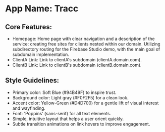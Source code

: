 # **App Name**: Tracc

## Core Features:

- Homepage: Home page with clear navigation and a description of the service: creating free sites for clients nested within our domain. Utilizing subdirectory routing for the Firebase Studio demo, with the main goal of subdomain implementation.
- ClientA Link: Link to clientA's subdomain (clientA.domain.com).
- ClientB Link: Link to clientB's subdomain (clientB.domain.com).

## Style Guidelines:

- Primary color: Soft Blue (#94B49F) to inspire trust.
- Background color: Light gray (#F0F2F5) for a clean look.
- Accent color: Yellow-Green (#D4D700) for a gentle lift of visual interest and wayfinding.
- Font: 'Poppins' (sans-serif) for all text elements.
- Simple, intuitive layout that helps a user orient quickly.
- Subtle transition animations on link hovers to improve engagement.